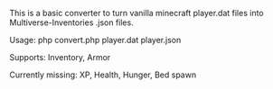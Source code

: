 This is a basic converter to turn vanilla minecraft player.dat files into 
Multiverse-Inventories .json files.  

Usage:
php convert.php player.dat player.json

Supports:
Inventory, Armor

Currently missing:
XP, Health, Hunger, Bed spawn
